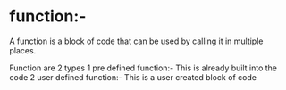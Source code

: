 # function:-
A function is a block of code that can be used by calling it in multiple places.

Function are 2 types
1 pre defined function:- This is already built into the code
2 user defined function:- This is a user created block of code
